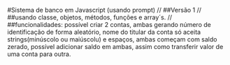 #Sistema de banco em Javascript (usando prompt)
//
##Versão 1
//
##usando classe, objetos, métodos, funções e array´s.
//
##funcionalidades: possível criar 2 contas, ambas gerando número de identificação de forma aleatório, nome do titular da conta só aceita strings(minúscolo ou maiúscolu) e espaços, ambas começam com saldo zerado, possível adicionar saldo em ambas, assim como transferir valor de uma conta para outra.

